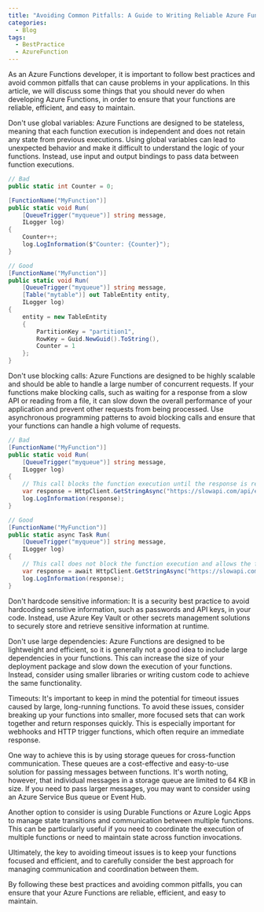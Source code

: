 ```yaml
---
title: "Avoiding Common Pitfalls: A Guide to Writing Reliable Azure Functions"
categories:
  - Blog
tags:
  - BestPractice
  - AzureFunction
---
```


As an Azure Functions developer, it is important to follow best practices and avoid common pitfalls that can cause problems in your applications. In this article, we will discuss some things that you should never do when developing Azure Functions, in order to ensure that your functions are reliable, efficient, and easy to maintain.

Don't use global variables: Azure Functions are designed to be stateless, meaning that each function execution is independent and does not retain any state from previous executions. Using global variables can lead to unexpected behavior and make it difficult to understand the logic of your functions. Instead, use input and output bindings to pass data between function executions.
```cs
// Bad
public static int Counter = 0;

[FunctionName("MyFunction")]
public static void Run(
    [QueueTrigger("myqueue")] string message,
    ILogger log)
{
    Counter++;
    log.LogInformation($"Counter: {Counter}");
}
```
```cs
// Good
[FunctionName("MyFunction")]
public static void Run(
    [QueueTrigger("myqueue")] string message,
    [Table("mytable")] out TableEntity entity,
    ILogger log)
{
    entity = new TableEntity
    {
        PartitionKey = "partition1",
        RowKey = Guid.NewGuid().ToString(),
        Counter = 1
    };
}
```

Don't use blocking calls: Azure Functions are designed to be highly scalable and should be able to handle a large number of concurrent requests. If your functions make blocking calls, such as waiting for a response from a slow API or reading from a file, it can slow down the overall performance of your application and prevent other requests from being processed. Use asynchronous programming patterns to avoid blocking calls and ensure that your functions can handle a high volume of requests.
```cs
// Bad
[FunctionName("MyFunction")]
public static void Run(
    [QueueTrigger("myqueue")] string message,
    ILogger log)
{
    // This call blocks the function execution until the response is received
    var response = HttpClient.GetStringAsync("https://slowapi.com/api/endpoint").Result;
    log.LogInformation(response);
}
```
```cs
// Good 
[FunctionName("MyFunction")]
public static async Task Run(
    [QueueTrigger("myqueue")] string message,
    ILogger log)
{
    // This call does not block the function execution and allows the function to handle other requests concurrently
    var response = await HttpClient.GetStringAsync("https://slowapi.com/api/endpoint");
    log.LogInformation(response);
}

```
Don't hardcode sensitive information: It is a security best practice to avoid hardcoding sensitive information, such as passwords and API keys, in your code. Instead, use Azure Key Vault or other secrets management solutions to securely store and retrieve sensitive information at runtime.

Don't use large dependencies: Azure Functions are designed to be lightweight and efficient, so it is generally not a good idea to include large dependencies in your functions. This can increase the size of your deployment package and slow down the execution of your functions. Instead, consider using smaller libraries or writing custom code to achieve the same functionality.

Timeouts:  It's important to keep in mind the potential for timeout issues caused by large, long-running functions. To avoid these issues, consider breaking up your functions into smaller, more focused sets that can work together and return responses quickly. This is especially important for webhooks and HTTP trigger functions, which often require an immediate response.

One way to achieve this is by using storage queues for cross-function communication. These queues are a cost-effective and easy-to-use solution for passing messages between functions. It's worth noting, however, that individual messages in a storage queue are limited to 64 KB in size. If you need to pass larger messages, you may want to consider using an Azure Service Bus queue or Event Hub.

Another option to consider is using Durable Functions or Azure Logic Apps to manage state transitions and communication between multiple functions. This can be particularly useful if you need to coordinate the execution of multiple functions or need to maintain state across function invocations.

Ultimately, the key to avoiding timeout issues is to keep your functions focused and efficient, and to carefully consider the best approach for managing communication and coordination between them.

By following these best practices and avoiding common pitfalls, you can ensure that your Azure Functions are reliable, efficient, and easy to maintain.

